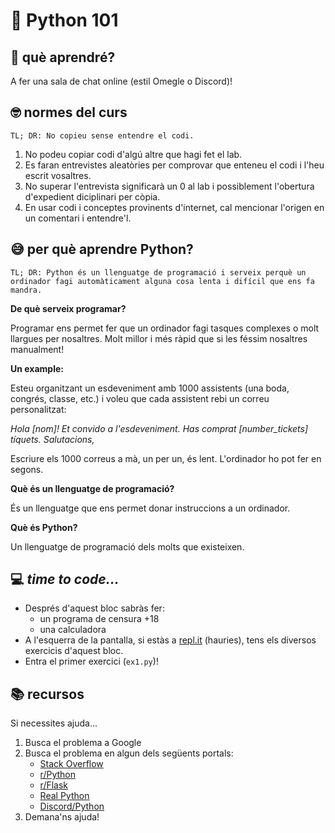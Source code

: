 # 👋 Python 101

## 🌟 què aprendré?

A fer una sala de chat online (estil Omegle o Discord)!

## 🤓 normes del curs

`TL; DR: No copieu sense entendre el codi.`

1. No podeu copiar codi d'algú altre que hagi fet el lab. 
2. Es faran entrevistes aleatòries per comprovar que enteneu el codi i l'heu escrit vosaltres.
3. No superar l'entrevista significarà un 0 al lab i possiblement l'obertura d'expedient diciplinari per còpia.
4. En usar codi i conceptes provinents d'internet, cal mencionar l'origen en un comentari i entendre'l.

## 😅 per què aprendre Python?

`TL; DR: Python és un llenguatge de programació i serveix perquè un ordinador fagi automàticament alguna cosa lenta i difícil que ens fa mandra.`

**De què serveix programar?** 

Programar ens permet fer que un ordinador fagi tasques complexes o molt llargues per nosaltres. Molt millor i més ràpid que si les féssim nosaltres manualment!

**Un example:** 

Esteu organitzant un esdeveniment amb 1000 assistents (una boda, congrés, classe, etc.) 
i voleu que cada assistent rebi un correu personalitzat:

_Hola [nom]! Et convido a l'esdeveniment. Has comprat [number_tickets] tíquets. Salutacions,_

Escriure els 1000 correus a mà, un per un, és lent. L'ordinador ho pot fer en segons.

**Què és un llenguatge de programació?**  

És un llenguatge que ens permet donar instruccions a un ordinador.

**Què és Python?** 

Un llenguatge de programació dels molts que existeixen.


## 💻 _time to code..._ 

- Després d'aquest bloc sabràs fer: 
    - un programa de censura +18
    - una calculadora
- A l'esquerra de la pantalla, si estàs a [repl.it](https://repl.it/) (hauries), tens els diversos exercicis d'aquest bloc.
- Entra el primer exercici (`ex1.py`)!

## 📚  recursos 
Si necessites ajuda...
1. Busca el problema a Google
2. Busca el problema en algun dels següents portals:
    * [Stack Overflow](https://stackoverflow.com/) 
    * [r/Python](https://www.reddit.com/r/learnpython/) 
    * [r/Flask](https://www.reddit.com/r/flask/)
    * [Real Python](https://realpython.com/)
    * [Discord/Python](https://discord.com/invite/python)
3. Demana'ns ajuda!